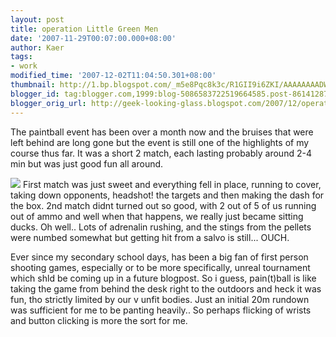 ```yaml
---
layout: post
title: operation Little Green Men
date: '2007-11-29T00:07:00.000+08:00'
author: Kaer
tags:
- work
modified_time: '2007-12-02T11:04:50.301+08:00'
thumbnail: http://1.bp.blogspot.com/_m5e8Pqc8k3c/R1GII9i6ZKI/AAAAAAAADWs/eTd7xqh9_E0/s72-c/IMG_1012.JPG
blogger_id: tag:blogger.com,1999:blog-5086583722519664585.post-8614128745872872583
blogger_orig_url: http://geek-looking-glass.blogspot.com/2007/12/operation-little-green-men.html
---
```


The paintball event has been over a month now and the bruises that were left 
behind are long gone but the event is still one of the highlights of my course 
thus far. It was a short 2 match, each lasting probably around 2-4 min but was 
just good fun all around. 

![](http://1.bp.blogspot.com/_m5e8Pqc8k3c/R1GII9i6ZKI/AAAAAAAADWs/JqS1svNJKzw/s1600-R/IMG_1012.JPG) 
First match was just sweet and everything fell in place, running to cover, 
taking down opponents, headshot! the targets and then making the dash for the 
box. 2nd match didnt turned out so good, with 2 out of 5 of us running out of 
ammo and well when that happens, we really just became sitting ducks. Oh 
well.. Lots of adrenalin rushing, and the stings from the pellets were numbed 
somewhat but getting hit from a salvo is still... OUCH. 

Ever since my secondary school days, has been a big fan of first person 
shooting games, especially or to be more specifically, unreal tournament which 
shld be coming up in a future blogpost. So i guess, pain(t)ball is like taking 
the game from behind the desk right to the outdoors and heck it was fun, tho 
strictly limited by our v unfit bodies. Just an initial 20m rundown was 
sufficient for me to be panting heavily.. So perhaps flicking of wrists and 
button clicking is more the sort for me. 